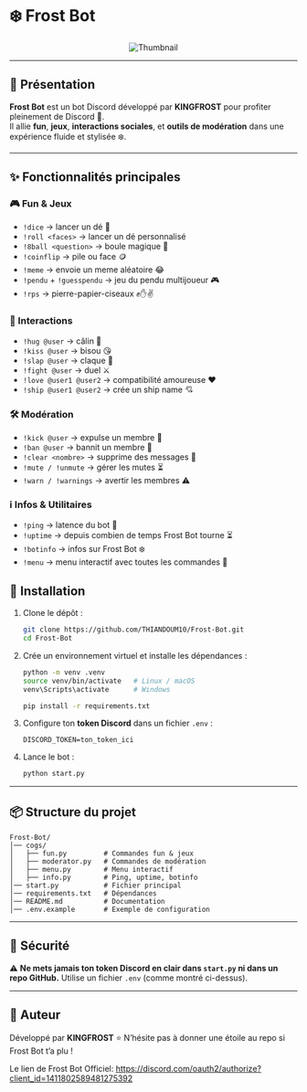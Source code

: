 





# ❄️ Frost Bot

<p align="center">
  <img src="https://files.catbox.moe/zk6ok2.png" alt="Thumbnail" />
</p>


---

## 🤖 Présentation
**Frost Bot** est un bot Discord développé par **KINGFROST** pour profiter pleinement de Discord 🚀.  
Il allie **fun**, **jeux**, **interactions sociales**, et **outils de modération** dans une expérience fluide et stylisée ❄️.

---

## ✨ Fonctionnalités principales

### 🎮 Fun & Jeux
- `!dice` → lancer un dé 🎲  
- `!roll <faces>` → lancer un dé personnalisé  
- `!8ball <question>` → boule magique 🔮  
- `!coinflip` → pile ou face 🪙  
- `!meme` → envoie un meme aléatoire 😂  
- `!pendu` + `!guesspendu` → jeu du pendu multijoueur 🎮  
- `!rps` → pierre-papier-ciseaux ✊✋✌️  

### 🤺 Interactions
- `!hug @user` → câlin 🤗  
- `!kiss @user` → bisou 😘  
- `!slap @user` → claque 👋  
- `!fight @user` → duel ⚔️  
- `!love @user1 @user2` → compatibilité amoureuse ❤️  
- `!ship @user1 @user2` → crée un ship name 💘  

### 🛠️ Modération
- `!kick @user` → expulse un membre 🚪  
- `!ban @user` → bannit un membre 🔨  
- `!clear <nombre>` → supprime des messages 🧹  
- `!mute / !unmute` → gérer les mutes ⏳  
- `!warn / !warnings` → avertir les membres ⚠️  

### ℹ️ Infos & Utilitaires
- `!ping` → latence du bot 🏓  
- `!uptime` → depuis combien de temps Frost Bot tourne ⏳  
- `!botinfo` → infos sur Frost Bot ❄️  
- `!menu` → menu interactif avec toutes les commandes 📜  



## 🚀 Installation

1. Clone le dépôt :

   ```bash
   git clone https://github.com/THIANDOUM10/Frost-Bot.git
   cd Frost-Bot


2. Crée un environnement virtuel et installe les dépendances :

   ```bash
   python -m venv .venv
   source venv/bin/activate   # Linux / macOS
   venv\Scripts\activate      # Windows

   pip install -r requirements.txt
   ```

3. Configure ton **token Discord** dans un fichier `.env` :

   ```env
   DISCORD_TOKEN=ton_token_ici
   ```

4. Lance le bot :

   ```bash
   python start.py
   ```

---

## 📦 Structure du projet

```
Frost-Bot/
│── cogs/
│   ├── fun.py         # Commandes fun & jeux
│   ├── moderator.py   # Commandes de modération
│   ├── menu.py        # Menu interactif
│   ├── info.py        # Ping, uptime, botinfo
│── start.py           # Fichier principal
│── requirements.txt   # Dépendances
│── README.md          # Documentation
│── .env.example       # Exemple de configuration
```

---

## 🔐 Sécurité

⚠️ **Ne mets jamais ton token Discord en clair dans `start.py` ni dans un repo GitHub.**
Utilise un fichier `.env` (comme montré ci-dessus).

---

## 👑 Auteur

Développé par **KINGFROST**
⭐ N’hésite pas à donner une étoile au repo si Frost Bot t’a plu !

Le lien de Frost Bot Officiel: https://discord.com/oauth2/authorize?client_id=1411802589481275392
